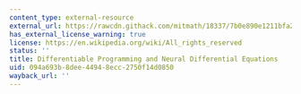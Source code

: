 ```yaml
---
content_type: external-resource
external_url: https://rawcdn.githack.com/mitmath/18337/7b0e890e1211bfa253782f7862389aeaa321e8d7/lecture11/adjoints.html
has_external_license_warning: true
license: https://en.wikipedia.org/wiki/All_rights_reserved
status: ''
title: Differentiable Programming and Neural Differential Equations
uid: 094a693b-8dee-4494-8ecc-2750f14d0850
wayback_url: ''
---
```


